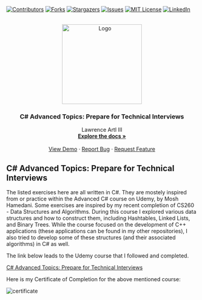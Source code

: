 [![Contributors][contributors-shield]][contributors-url]
[![Forks][forks-shield]][forks-url]
[![Stargazers][stars-shield]][stars-url]
[![Issues][issues-shield]][issues-url]
[![MIT License][license-shield]][license-url]
[![LinkedIn][linkedin-shield]][linkedin-url]

<!-- MARKDOWN LINKS & IMAGES -->
<!-- https://www.markdownguide.org/basic-syntax/#reference-style-links -->
[contributors-shield]: https://img.shields.io/github/contributors/lorenarms/Personal_CSharp_Mosh_Advanced.svg?style=for-the-badge
[contributors-url]: https://github.com/lorenarms/Personal_CSharp_Mosh_Advanced/graphs/contributors
[forks-shield]: https://img.shields.io/github/forks/lorenarms/Personal_CSharp_Mosh_Advanced.svg?style=for-the-badge
[forks-url]: https://github.com/lorenarms/Personal_CSharp_Mosh_Advanced/network/members
[stars-shield]: https://img.shields.io/github/stars/lorenarms/Personal_CSharp_Mosh_Advanced.svg?style=for-the-badge
[stars-url]: https://github.com/lorenarms/Personal_CSharp_Mosh_Advanced/stargazers
[issues-shield]: https://img.shields.io/github/issues/lorenarms/Personal_CSharp_Mosh_Advanced.svg?style=for-the-badge
[issues-url]: https://github.com/lorenarms/Personal_CSharp_Mosh_Advanced/issues
[license-shield]: https://img.shields.io/github/license/lorenarms/Personal_CSharp_Mosh_Advanced.svg?style=for-the-badge
[license-url]: https://github.com/lorenarms/Personal_CSharp_Mosh_Advanced/blob/master/LICENSE.txt
[linkedin-shield]: https://img.shields.io/badge/-LinkedIn-black.svg?style=for-the-badge&logo=linkedin&colorB=0077FF
[linkedin-url]: https://linkedin.com/in/lorenarms95


<br />
<div align="center">
  <a href="https://seeklogo.com/images/C/c-sharp-c-logo-02F17714BA-seeklogo.com.png">
    <img src="https://seeklogo.com/images/C/c-sharp-c-logo-02F17714BA-seeklogo.com.png" alt="Logo" width="210">
  </a>

  <h3 align="center">C# Advanced Topics: Prepare for Technical Interviews</h3>

  <p align="center">
    Lawrence Artl III
    <br />
    <a href="https://github.com/lorenarms/SNHU_CS_370_Emerging_Trends_in_CS/tree/main/writeups"><strong>Explore the docs »</strong></a>
    <br />
    <br />
    <a href="https://github.com/lorenarms/SNHU_CS_465_Full-Stack-Development-I/blob/main/images/travlr_login.gif">View Demo</a>
    ·
    <a href="https://github.com/lorenarms/SNHU_CS_465_Full-Stack-Development-I/issues">Report Bug</a>
    ·
    <a href="https://github.com/lorenarms/SNHU_CS_465_Full-Stack-Development-I/issues">Request Feature</a>
  </p>
</div>


<h2>C# Advanced Topics: Prepare for Technical Interviews</h2>

The listed exercises here are all written in C#. They are mostely inspired from or practice within the Advanced C# course on Udemy, by Mosh Hamedani. Some exercises are inspired by my recent completion of CS260 - Data Structures and Algorithms. During this course I explored various data structures and how to construct them, including Hashtables, Linked Lists, and Binary Trees. While the course focused on the development of C++ applications (these applications can be found in my other repositories), I also tried to develop some of these structures (and their associated algorithms) in C# as well.

The link below leads to the Udemy course that I followed and completed.

<a href="https://www.udemy.com/course/csharp-advanced/">C# Advanced Topics: Prepare for Technical Interviews</a> 

Here is my Certificate of Completion for the above mentioned course:

<img src="https://github.com/lorenarms/Personal_CSharp_Mosh_Advanced/blob/master/C-Sharp%20Advanced.jpg" alt="certificate" width=auto>
